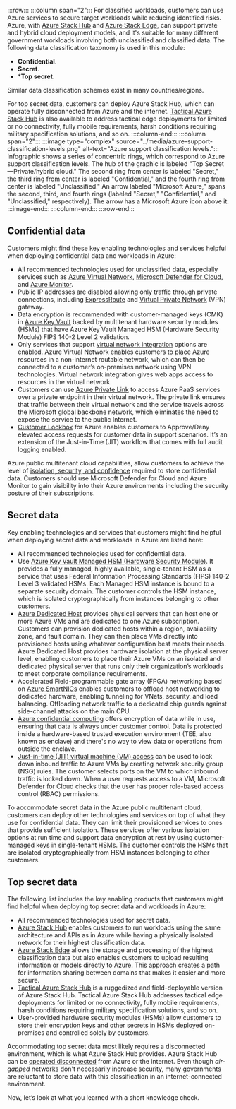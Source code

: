 :::row:::
:::column span="2":::
For classified workloads, customers can use Azure services to secure target workloads while reducing identified risks. Azure, with [Azure Stack Hub](https://azure.microsoft.com/products/azure-stack/hub/) and [Azure Stack Edge](https://azure.microsoft.com/products/azure-stack/edge/), can support private and hybrid cloud deployment models, and it's suitable for many different government workloads involving both unclassified and classified data. The following data classification taxonomy is used in this module:

- **Confidential**.
- **Secret**.
- ***Top secret**.

Similar data classification schemes exist in many countries/regions.

For top secret data, customers can deploy Azure Stack Hub, which can operate fully disconnected from Azure and the internet. [Tactical Azure Stack Hub](https://www.dell.com/en-us/dt/hyperconverged-infrastructure/microsoft-azure-stack/microsoft-azure-stack-hub.htm) is also available to address tactical edge deployments for limited or no connectivity, fully mobile requirements, harsh conditions requiring military specification solutions, and so on.
:::column-end:::
:::column span="2":::
:::image type="complex" source="../media/azure-support-classification-levels.png" alt-text="Azure support classification levels.":::
Infographic shows a series of concentric rings, which correspond to Azure support classification levels. The hub of the graphic is labeled "Top Secret—Private/hybrid cloud." The second ring from center is labeled "Secret," the third ring from center is labeled "Confidential," and the fourth ring from center is labeled "Unclassified." An arrow labeled "Microsoft Azure," spans the second, third, and fourth rings (labeled "Secret," "Confidential," and "Unclassified," respectively). The arrow has a Microsoft Azure icon above it.
:::image-end:::
:::column-end:::
:::row-end:::

## Confidential data

Customers might find these key enabling technologies and services helpful when deploying confidential data and workloads in Azure:

- All recommended technologies used for unclassified data, especially services such as [Azure Virtual Network](/azure/virtual-network/virtual-networks-overview), [Microsoft Defender for Cloud](/azure/defender-for-cloud/), and [Azure Monitor](/azure/azure-monitor/).
- Public IP addresses are disabled allowing only traffic through private connections, including [ExpressRoute](/azure/expressroute/) and [Virtual Private Network](/azure/vpn-gateway/) (VPN) gateway.
- Data encryption is recommended with customer-managed keys (CMK) in [Azure Key Vault](/azure/key-vault/) backed by multitenant hardware security modules (HSMs) that have Azure Key Vault Managed HSM (Hardware Security Module) FIPS 140-2 Level 2 validation.
- Only services that support [virtual network integration](/azure/virtual-network/virtual-network-for-azure-services) options are enabled. Azure Virtual Network enables customers to place Azure resources in a non-internet routable network, which can then be connected to a customer’s on-premises network using VPN technologies. Virtual network integration gives web apps access to resources in the virtual network.
- Customers can use [Azure Private Link](/azure/private-link/) to access Azure PaaS services over a private endpoint in their virtual network. The private link ensures that traffic between their virtual network and the service travels across the Microsoft global backbone network, which eliminates the need to expose the service to the public Internet.
- [Customer Lockbox](/azure/security/fundamentals/customer-lockbox-overview) for Azure enables customers to Approve/Deny elevated access requests for customer data in support scenarios. It’s an extension of the Just-in-Time (JIT) workflow that comes with full audit logging enabled.

Azure public multitenant cloud capabilities, allow customers to achieve the level of [isolation, security, and confidence](/azure/azure-government/azure-secure-isolation-guidance) required to store confidential data. Customers should use Microsoft Defender for Cloud and Azure Monitor to gain visibility into their Azure environments including the security posture of their subscriptions.

## Secret data

Key enabling technologies and services that customers might find helpful when deploying secret data and workloads in Azure are listed here:

- All recommended technologies used for confidential data.
- Use [Azure Key Vault Managed HSM (Hardware Security Module)](/azure/key-vault/managed-hsm/overview). It provides a fully managed, highly available, single-tenant HSM as a service that uses Federal Information Processing Standards (FIPS) 140-2 Level 3 validated HSMs. Each Managed HSM instance is bound to a separate security domain. The customer controls the HSM instance, which is isolated cryptographically from instances belonging to other customers.
- [Azure Dedicated Host](https://azure.microsoft.com/services/virtual-machines/dedicated-host/) provides physical servers that can host one or more Azure VMs and are dedicated to one Azure subscription. Customers can provision dedicated hosts within a region, availability zone, and fault domain. They can then place VMs directly into provisioned hosts using whatever configuration best meets their needs. Azure Dedicated Host provides hardware isolation at the physical server level, enabling customers to place their Azure VMs on an isolated and dedicated physical server that runs only their organization’s workloads to meet corporate compliance requirements.
- Accelerated Field-programmable gate array (FPGA) networking based on [Azure SmartNICs](https://www.microsoft.com/research/publication/azure-accelerated-networking-smartnics-public-cloud/) enables customers to offload host networking to dedicated hardware, enabling tunneling for VNets, security, and load balancing. Offloading network traffic to a dedicated chip guards against side-channel attacks on the main CPU.
- [Azure confidential computing](/azure/confidential-computing/) offers encryption of data while in use, ensuring that data is always under customer control. Data is protected inside a hardware-based trusted execution environment (TEE, also known as enclave) and there's no way to view data or operations from outside the enclave.
- [Just-in-time (JIT) virtual machine (VM) access](/azure/defender-for-cloud/just-in-time-access-usage) can be used to lock down inbound traffic to Azure VMs by creating network security group (NSG) rules. The customer selects ports on the VM to which inbound traffic is locked down. When a user requests access to a VM, Microsoft Defender for Cloud checks that the user has proper role-based access control (RBAC) permissions.

To accommodate secret data in the Azure public multitenant cloud, customers can deploy other technologies and services on top of what they use for confidential data. They can limit their provisioned services to ones that provide sufficient isolation. These services offer various isolation options at run time and support data encryption at rest by using customer-managed keys in single-tenant HSMs. The customer controls the HSMs that are isolated cryptographically from HSM instances belonging to other customers.

## Top secret data

The following list includes the key enabling products that customers might find helpful when deploying top secret data and workloads in Azure:

- All recommended technologies used for secret data.
- [Azure Stack Hub](/azure-stack/operator/azure-stack-overview) enables customers to run workloads using the same architecture and APIs as in Azure while having a physically isolated network for their highest classification data.
- [Azure Stack Edge](/azure/databox-online/azure-stack-edge-gpu-overview) allows the storage and processing of the highest classification data but also enables customers to upload resulting information or models directly to Azure. This approach creates a path for information sharing between domains that makes it easier and more secure.
- [Tactical Azure Stack Hub](https://www.dell.com/en-us/dt/hyperconverged-infrastructure/microsoft-azure-stack/microsoft-azure-stack-hub.htm) is a ruggedized and field-deployable version of Azure Stack Hub. Tactical Azure Stack Hub addresses tactical edge deployments for limited or no connectivity, fully mobile requirements, harsh conditions requiring military specification solutions, and so on.
- User-provided hardware security modules (HSMs) allow customers to store their encryption keys and other secrets in HSMs deployed on-premises and controlled solely by customers.

Accommodating top secret data most likely requires a disconnected environment, which is what Azure Stack Hub provides. Azure Stack Hub can be [operated disconnected](/azure-stack/operator/azure-stack-disconnected-deployment) from Azure or the internet. Even though *air-gapped* networks don't necessarily increase security, many governments are reluctant to store data with this classification in an internet-connected environment.

Now, let’s look at what you learned with a short knowledge check.
